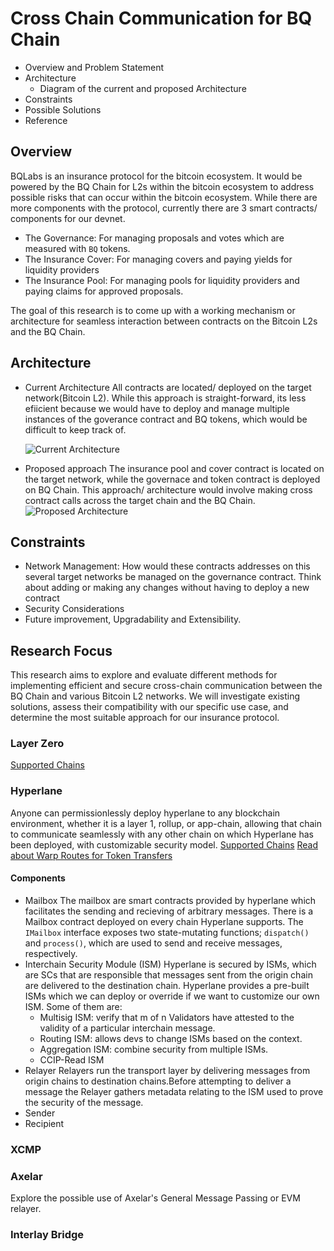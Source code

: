 # Cross Chain Communication for BQ Chain

- Overview and Problem Statement
- Architecture
  - Diagram of the current and proposed Architecture
- Constraints
- Possible Solutions
- Reference

## Overview

BQLabs is an insurance protocol for the bitcoin ecosystem. It would be powered by the BQ Chain for L2s within the bitcoin ecosystem to address possible risks that can occur within the bitcoin ecosystem. While there are more components with the protocol, currently there are 3 smart contracts/ components for our devnet.

- The Governance: For managing proposals and votes which are measured with `BQ` tokens.
- The Insurance Cover: For managing covers and paying yields for liquidity providers
- The Insurance Pool: For managing pools for liquidity providers and paying claims for approved proposals.

The goal of this research is to come up with a working mechanism or architecture for seamless interaction between contracts on the Bitcoin L2s and the BQ Chain.

## Architecture

- Current Architecture
  All contracts are located/ deployed on the target network(Bitcoin L2). While this approach is straight-forward, its less efiicient because we would have to deploy and manage multiple instances of the goverance contract and BQ tokens, which would be difficult to keep track of.

  ![Current Architecture](https://brown-high-badger-463.mypinata.cloud/ipfs/QmdX2HiPwkVRYAHK2Bj6t6c3UUW5CLmgUTScJWGshyHTLJ)

- Proposed approach
  The insurance pool and cover contract is located on the target network, while the governace and token contract is deployed on BQ Chain. This approach/ architecture would involve making cross contract calls across the target chain and the BQ Chain.
  ![Proposed Architecture](https://brown-high-badger-463.mypinata.cloud/ipfs/QmPcfWWvRcTeDGHLKxkFamb23P8fkkm2N9CqPVzwq8u5SP)

## Constraints

- Network Management:
  How would these contracts addresses on this several target networks be managed on the governance contract. Think about adding or making any changes without having to deploy a new contract
- Security Considerations
- Future improvement, Upgradability and Extensibility.

## Research Focus

This research aims to explore and evaluate different methods for implementing efficient and secure cross-chain communication between the BQ Chain and various Bitcoin L2 networks. We will investigate existing solutions, assess their compatibility with our specific use case, and determine the most suitable approach for our insurance protocol.

### Layer Zero

[Supported Chains](https://docs.layerzero.network/v2/developers/evm/technical-reference/deployed-contracts)

### Hyperlane

Anyone can permissionlessly deploy hyperlane to any blockchain environment, whether it is a layer 1, rollup, or app-chain, allowing that chain to communicate seamlessly with any other chain on which Hyperlane has been deployed, with customizable security model.
[Supported Chains](https://github.com/hyperlane-xyz/hyperlane-registry/tree/main/chains)
[Read about Warp Routes for Token Transfers](https://docs.hyperlane.xyz/docs/protocol/warp-routes/warp-routes-overview)

#### Components

- Mailbox
  The mailbox are smart contracts provided by hyperlane which facilitates the sending and recieving of arbitrary messages. There is a Mailbox contract deployed on every chain Hyperlane supports. The `IMailbox` interface exposes two state-mutating functions; `dispatch()` and `process()`, which are used to send and receive messages, respectively.
- Interchain Security Module (ISM)
  Hyperlane is secured by ISMs, which are SCs that are responsible that messages sent from the origin chain are delivered to the destination chain. Hyperlane provides a pre-built ISMs which we can deploy or override if we want to customize our own ISM. Some of them are:
  - Multisig ISM: verify that m of n Validators have attested to the validity of a particular interchain message.
  - Routing ISM: allows devs to change ISMs based on the context.
  - Aggregation ISM: combine security from multiple ISMs.
  - CCIP-Read ISM
- Relayer
  Relayers run the transport layer by delivering messages from origin chains to destination chains.Before attempting to deliver a message the Relayer gathers metadata relating to the ISM used to prove the security of the message.
- Sender
- Recipient

### XCMP

### Axelar

Explore the possible use of Axelar's General Message Passing or EVM relayer.

### Interlay Bridge
